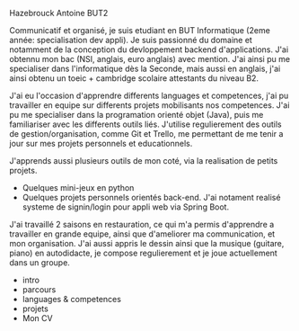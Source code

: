 Hazebrouck Antoine BUT2

Communicatif et organisé, je suis etudiant en BUT Informatique (2eme année: specialisation dev appli). Je suis passionné du domaine et notamment de la conception du devloppement backend d'applications. J'ai obtennu mon bac (NSI, anglais, euro anglais) avec mention. J'ai ainsi pu me specialiser dans l'informatique dès la Seconde, mais aussi en anglais, j'ai ainsi obtenu un toeic + cambridge scolaire attestants du niveau B2. 

J'ai eu l'occasion d'apprendre differents languages et competences, j'ai pu travailler en equipe sur differents projets mobilisants nos competences. J'ai pu me specialiser dans la programation orienté objet (Java), puis me familiariser avec les differents outils liés. J'utilise regulierement des outils de gestion/organisation, comme Git et Trello, me permettant de me tenir a jour sur mes projets personnels et educationnels.


J'apprends aussi plusieurs outils de mon coté, via la realisation de petits projets.
- Quelques mini-jeux en python
- Quelques projets personnels orientés back-end. J'ai notament realisé systeme de signin/login pour appli web via Spring Boot.

J'ai travaillé 2 saisons en restauration, ce qui m'a permis d'apprendre a travailler en grande equipe, ainsi que d'ameliorer ma communication, et mon organisation. J'ai aussi appris le dessin ainsi que la musique (guitare, piano) en autodidacte, je compose regulierement et je joue actuellement dans un groupe.

- intro
- parcours
- languages & competences
- projets
- Mon CV